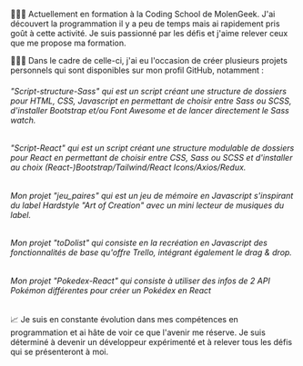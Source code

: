 🧑🏻‍🏫 Actuellement en formation à la Coding School de MolenGeek. J'ai découvert la programmation il y a peu de temps mais ai rapidement pris goût à cette activité. Je suis passionné par les défis et j'aime relever ceux que me propose ma formation.

🧑🏻‍💻 Dans le cadre de celle-ci, j'ai eu l'occasion de créer plusieurs projets personnels qui sont disponibles sur mon profil GitHub, notamment :

###### "Script-structure-Sass" qui est un script créant une structure de dossiers pour HTML, CSS, Javascript en permettant de choisir entre Sass ou SCSS, d'installer Bootstrap et/ou Font Awesome et de lancer directement le Sass watch. 

###### "Script-React" qui est un script créant une structure modulable de dossiers pour React en permettant de choisir entre CSS, Sass ou SCSS et d'installer au choix (React-)Bootstrap/Tailwind/React Icons/Axios/Redux.

###### Mon projet "jeu_paires" qui est un jeu de mémoire en Javascript s'inspirant du label Hardstyle "Art of Creation" avec un mini lecteur de musiques du label.

###### Mon projet "toDolist" qui consiste en la recréation en Javascript des fonctionnalités de base qu'offre Trello, intégrant également le drag & drop.

###### Mon projet "Pokedex-React" qui consiste à utiliser des infos de 2 API Pokémon différentes pour créer un Pokédex en React

📈 Je suis en constante évolution dans mes compétences en programmation et ai hâte de voir ce que l'avenir me réserve. Je suis déterminé à devenir un développeur expérimenté et à relever tous les défis qui se présenteront à moi.
